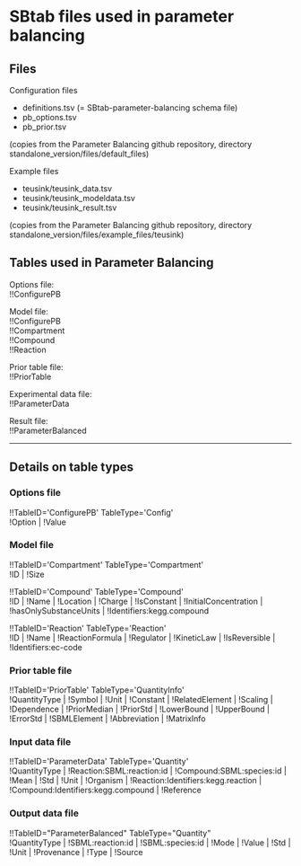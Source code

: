SBtab files used in parameter balancing
=======================================

Files
----------------------------------

Configuration files

* definitions.tsv (= SBtab-parameter-balancing schema file)
* pb_options.tsv
* pb_prior.tsv

(copies from the Parameter Balancing github repository, directory standalone_version/files/default_files)

Example files

* teusink/teusink_data.tsv
* teusink/teusink_modeldata.tsv
* teusink/teusink_result.tsv
  
(copies from the Parameter Balancing github repository, directory standalone_version/files/example_files/teusink)

Tables used in Parameter Balancing
----------------------------------

Options file:  
!!ConfigurePB

Model file:  
!!ConfigurePB  
!!Compartment  
!!Compound  
!!Reaction

Prior table file:  
!!PriorTable

Experimental data file:  
!!ParameterData

Result file:  
!!ParameterBalanced


----------------------
Details on table types
----------------------

### Options file

!!TableID='ConfigurePB' TableType='Config'  
!Option | !Value

### Model file

!!TableID='Compartment'   TableType='Compartment'  
!ID | !Size

!!TableID='Compound'      TableType='Compound'   
!ID | !Name | !Location | !Charge | !IsConstant | !InitialConcentration | !hasOnlySubstanceUnits | !Identifiers:kegg.compound

!!TableID='Reaction'      TableType='Reaction'  
!ID | !Name | !ReactionFormula | !Regulator | !KineticLaw | !IsReversible | !Identifiers:ec-code								

### Prior table file

!!TableID='PriorTable'  TableType='QuantityInfo'  
!QuantityType | !Symbol | !Unit | !Constant | !RelatedElement | !Scaling | !Dependence | !PriorMedian | !PriorStd | !LowerBound | !UpperBound | !ErrorStd | !SBMLElement | !Abbreviation | !MatrixInfo

### Input data file

!!TableID='ParameterData'  TableType='Quantity'  
!QuantityType | !Reaction:SBML:reaction:id | !Compound:SBML:species:id | !Mean | !Std | !Unit | !Organism | !Reaction:Identifiers:kegg.reaction | !Compound:Identifiers:kegg.compound | !Reference

### Output data file

!!TableID="ParameterBalanced" TableType="Quantity"  
!QuantityType | !SBML:reaction:id | !SBML:species:id | !Mode | !Value | !Std | !Unit | !Provenance | !Type | !Source

